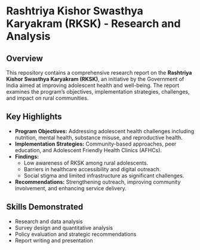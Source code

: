 # Rashtriya Kishor Swasthya Karyakram (RKSK) - Research and Analysis

## Overview
This repository contains a comprehensive research report on the **Rashtriya Kishor Swasthya Karyakram (RKSK)**, an initiative by the Government of India aimed at improving adolescent health and well-being. The report examines the program’s objectives, implementation strategies, challenges, and impact on rural communities.

## Key Highlights
- **Program Objectives:** Addressing adolescent health challenges including nutrition, mental health, substance misuse, and reproductive health.
- **Implementation Strategies:** Community-based approaches, peer education, and Adolescent Friendly Health Clinics (AFHCs).
- **Findings:** 
  - Low awareness of RKSK among rural adolescents.
  - Barriers in healthcare accessibility and digital outreach.
  - Social stigma and limited infrastructure as significant challenges.
- **Recommendations:** Strengthening outreach, improving community involvement, and enhancing service delivery.

## Skills Demonstrated
- Research and data analysis
- Survey design and quantitative analysis
- Policy evaluation and strategic recommendations
- Report writing and presentation
